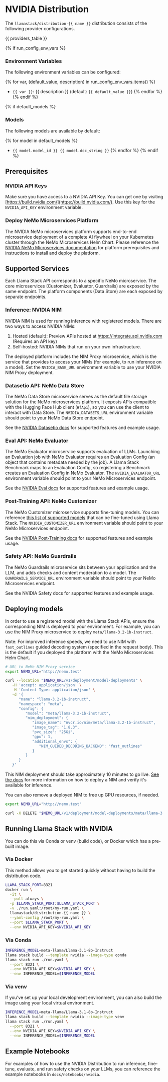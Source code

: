 # NVIDIA Distribution

The `llamastack/distribution-{{ name }}` distribution consists of the following provider configurations.

{{ providers_table }}

{% if run_config_env_vars %}
### Environment Variables

The following environment variables can be configured:

{% for var, (default_value, description) in run_config_env_vars.items() %}
- `{{ var }}`: {{ description }} (default: `{{ default_value }}`)
{% endfor %}
{% endif %}

{% if default_models %}
### Models

The following models are available by default:

{% for model in default_models %}
- `{{ model.model_id }} {{ model.doc_string }}`
{% endfor %}
{% endif %}


## Prerequisites
### NVIDIA API Keys

Make sure you have access to a NVIDIA API Key. You can get one by visiting [https://build.nvidia.com/](https://build.nvidia.com/). Use this key for the `NVIDIA_API_KEY` environment variable.

### Deploy NeMo Microservices Platform
The NVIDIA NeMo microservices platform supports end-to-end microservice deployment of a complete AI flywheel on your Kubernetes cluster through the NeMo Microservices Helm Chart. Please reference the [NVIDIA NeMo Microservices documentation](https://docs.nvidia.com/nemo/microservices/latest/about/index.html) for platform prerequisites and instructions to install and deploy the platform.

## Supported Services
Each Llama Stack API corresponds to a specific NeMo microservice. The core microservices (Customizer, Evaluator, Guardrails) are exposed by the same endpoint. The platform components (Data Store) are each exposed by separate endpoints.

### Inference: NVIDIA NIM
NVIDIA NIM is used for running inference with registered models. There are two ways to access NVIDIA NIMs:
  1. Hosted (default): Preview APIs hosted at https://integrate.api.nvidia.com (Requires an API key)
  2. Self-hosted: NVIDIA NIMs that run on your own infrastructure.

The deployed platform includes the NIM Proxy microservice, which is the service that provides to access your NIMs (for example, to run inference on a model). Set the `NVIDIA_BASE_URL` environment variable to use your NVIDIA NIM Proxy deployment.

### Datasetio API: NeMo Data Store
The NeMo Data Store microservice serves as the default file storage solution for the NeMo microservices platform. It exposts APIs compatible with the Hugging Face Hub client (`HfApi`), so you can use the client to interact with Data Store. The `NVIDIA_DATASETS_URL` environment variable should point to your NeMo Data Store endpoint.

See the [NVIDIA Datasetio docs](/llama_stack/providers/remote/datasetio/nvidia/README.md) for supported features and example usage.

### Eval API: NeMo Evaluator
The NeMo Evaluator microservice supports evaluation of LLMs. Launching an Evaluation job with NeMo Evaluator requires an Evaluation Config (an object that contains metadata needed by the job). A Llama Stack Benchmark maps to an Evaluation Config, so registering a Benchmark creates an Evaluation Config in NeMo Evaluator. The `NVIDIA_EVALUATOR_URL` environment variable should point to your NeMo Microservices endpoint.

See the [NVIDIA Eval docs](/llama_stack/providers/remote/eval/nvidia/README.md) for supported features and example usage.

### Post-Training API: NeMo Customizer
The NeMo Customizer microservice supports fine-tuning models. You can reference [this list of supported models](/llama_stack/providers/remote/post_training/nvidia/models.py) that can be fine-tuned using Llama Stack. The `NVIDIA_CUSTOMIZER_URL` environment variable should point to your NeMo Microservices endpoint.

See the [NVIDIA Post-Training docs](/llama_stack/providers/remote/post_training/nvidia/README.md) for supported features and example usage.

### Safety API: NeMo Guardrails
The NeMo Guardrails microservice sits between your application and the LLM, and adds checks and content moderation to a model. The `GUARDRAILS_SERVICE_URL` environment variable should point to your NeMo Microservices endpoint.

See the NVIDIA Safety docs for supported features and example usage.

## Deploying models
In order to use a registered model with the Llama Stack APIs, ensure the corresponding NIM is deployed to your environment. For example, you can use the NIM Proxy microservice to deploy `meta/llama-3.2-1b-instruct`.

Note: For improved inference speeds, we need to use NIM with `fast_outlines` guided decoding system (specified in the request body). This is the default if you deployed the platform with the NeMo Microservices Helm Chart.
```sh
# URL to NeMo NIM Proxy service
export NEMO_URL="http://nemo.test"

curl --location "$NEMO_URL/v1/deployment/model-deployments" \
   -H 'accept: application/json' \
   -H 'Content-Type: application/json' \
   -d '{
      "name": "llama-3.2-1b-instruct",
      "namespace": "meta",
      "config": {
         "model": "meta/llama-3.2-1b-instruct",
         "nim_deployment": {
            "image_name": "nvcr.io/nim/meta/llama-3.2-1b-instruct",
            "image_tag": "1.8.3",
            "pvc_size": "25Gi",
            "gpu": 1,
            "additional_envs": {
               "NIM_GUIDED_DECODING_BACKEND": "fast_outlines"
            }
         }
      }
   }'
```
This NIM deployment should take approximately 10 minutes to go live. [See the docs](https://docs.nvidia.com/nemo/microservices/latest/get-started/tutorials/deploy-nims.html) for more information on how to deploy a NIM and verify it's available for inference.

You can also remove a deployed NIM to free up GPU resources, if needed.
```sh
export NEMO_URL="http://nemo.test"

curl -X DELETE "$NEMO_URL/v1/deployment/model-deployments/meta/llama-3.1-8b-instruct"
```

## Running Llama Stack with NVIDIA

You can do this via Conda or venv (build code), or Docker which has a pre-built image.

### Via Docker

This method allows you to get started quickly without having to build the distribution code.

```bash
LLAMA_STACK_PORT=8321
docker run \
  -it \
  --pull always \
  -p $LLAMA_STACK_PORT:$LLAMA_STACK_PORT \
  -v ./run.yaml:/root/my-run.yaml \
  llamastack/distribution-{{ name }} \
  --yaml-config /root/my-run.yaml \
  --port $LLAMA_STACK_PORT \
  --env NVIDIA_API_KEY=$NVIDIA_API_KEY
```

### Via Conda

```bash
INFERENCE_MODEL=meta-llama/Llama-3.1-8b-Instruct
llama stack build --template nvidia --image-type conda
llama stack run ./run.yaml \
  --port 8321 \
  --env NVIDIA_API_KEY=$NVIDIA_API_KEY \
  --env INFERENCE_MODEL=$INFERENCE_MODEL
```

### Via venv

If you've set up your local development environment, you can also build the image using your local virtual environment.

```bash
INFERENCE_MODEL=meta-llama/Llama-3.1-8b-Instruct
llama stack build --template nvidia --image-type venv
llama stack run ./run.yaml \
  --port 8321 \
  --env NVIDIA_API_KEY=$NVIDIA_API_KEY \
  --env INFERENCE_MODEL=$INFERENCE_MODEL
```

## Example Notebooks
For examples of how to use the NVIDIA Distribution to run inference, fine-tune, evaluate, and run safety checks on your LLMs, you can reference the example notebooks in `docs/notebooks/nvidia`.
